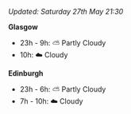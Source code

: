 *Updated: Saturday 27th May 21:30*

**Glasgow**

* 23h - 9h: :partly_sunny: Partly Cloudy
* 10h: :cloud: Cloudy

**Edinburgh**

* 23h - 6h: :partly_sunny: Partly Cloudy
* 7h - 10h: :cloud: Cloudy
